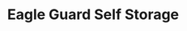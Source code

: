 ---
title: "Eagle Guard Self Storage"
url: /piedmont/eagle-guard-self-storage/
shop: storage rental
---